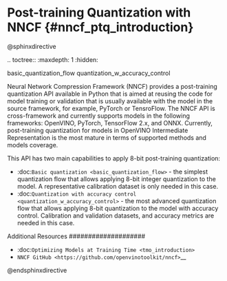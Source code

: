 # Post-training Quantization with NNCF {#nncf_ptq_introduction}

@sphinxdirective

.. toctree::
   :maxdepth: 1
   :hidden:

   basic_quantization_flow
   quantization_w_accuracy_control


Neural Network Compression Framework (NNCF) provides a post-training quantization API available in Python that is aimed at reusing the code for model training or validation that is usually available with the model in the source framework, for example, PyTorch or TensroFlow. The NNCF API is cross-framework and currently supports models in the following frameworks: OpenVINO, PyTorch, TensorFlow 2.x, and ONNX. Currently, post-training quantization for models in OpenVINO Intermediate Representation is the most mature in terms of supported methods and models coverage. 

This API has two main capabilities to apply 8-bit post-training quantization:

* :doc:`Basic quantization <basic_quantization_flow>` - the simplest quantization flow that allows applying 8-bit integer quantization to the model. A representative calibration dataset is only needed in this case.
* :doc:`Quantization with accuracy control <quantization_w_accuracy_control>` - the most advanced quantization flow that allows applying 8-bit quantization to the model with accuracy control. Calibration and validation datasets, and accuracy metrics are needed in this case.

Additional Resources
####################

* :doc:`Optimizing Models at Training Time <tmo_introduction>`
* `NNCF GitHub <https://github.com/openvinotoolkit/nncf>`__

@endsphinxdirective
